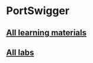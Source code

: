 # PortSwigger

## [All learning materials](https://portswigger.net/web-security/all-materials)

## [All labs](https://portswigger.net/web-security/all-labs)
